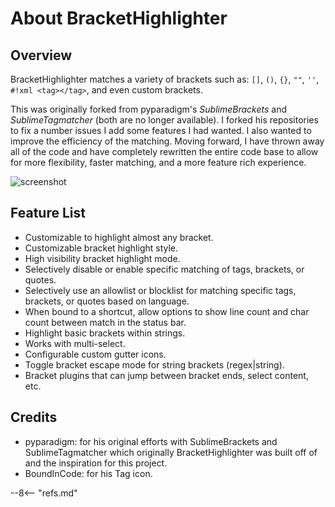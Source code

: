 # About BracketHighlighter

## Overview

BracketHighlighter matches a variety of brackets such as: `[]`, `()`, `{}`, `""`, `''`, `#!xml <tag></tag>`, and even
custom brackets.

This was originally forked from pyparadigm's _SublimeBrackets_ and _SublimeTagmatcher_ (both are no longer available). I
forked his repositories to fix a number issues I add some features I had wanted.  I also wanted to improve the
efficiency of the matching. Moving forward, I have thrown away all of the code and have completely rewritten the entire
code base to allow for more flexibility, faster matching, and a more feature rich experience.

![screenshot](images/Example1.png)

## Feature List

- Customizable to highlight almost any bracket.
- Customizable bracket highlight style.
- High visibility bracket highlight mode.
- Selectively disable or enable specific matching of tags, brackets, or quotes.
- Selectively use an allowlist or blocklist for matching specific tags, brackets, or quotes based on language.
- When bound to a shortcut, allow options to show line count and char count between match in the status bar.
- Highlight basic brackets within strings.
- Works with multi-select.
- Configurable custom gutter icons.
- Toggle bracket escape mode for string brackets (regex|string).
- Bracket plugins that can jump between bracket ends, select content, etc.

## Credits

- pyparadigm: for his original efforts with SublimeBrackets and SublimeTagmatcher which originally BracketHighlighter
  was built off of and the inspiration for this project.
- BoundInCode: for his Tag icon.

--8<-- "refs.md"
